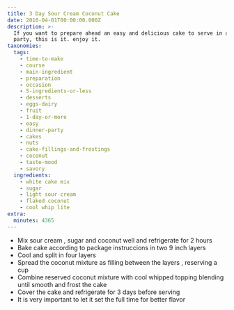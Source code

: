 ```yaml
---
title: 3 Day Sour Cream Coconut Cake
date: 2010-04-01T00:00:00.000Z
description: >-
  If you want to prepare ahead an easy and delicious cake to serve in a special
  party, this is it. enjoy it.
taxonomies:
  tags:
    - time-to-make
    - course
    - main-ingredient
    - preparation
    - occasion
    - 5-ingredients-or-less
    - desserts
    - eggs-dairy
    - fruit
    - 1-day-or-more
    - easy
    - dinner-party
    - cakes
    - nuts
    - cake-fillings-and-frostings
    - coconut
    - taste-mood
    - savory
  ingredients:
    - white cake mix
    - sugar
    - light sour cream
    - flaked coconut
    - cool whip lite
extra:
  minutes: 4365
---
```

 - Mix sour cream , sugar and coconut well and refrigerate for 2 hours
 - Bake cake according to package instruccions in two 9 inch layers
 - Cool and split in four layers
 - Spread the coconut mixture as filling between the layers , reserving a cup
 - Combine reserved coconut mixture with cool whipped topping blending until smooth and frost the cake
 - Cover the cake and refrigerate for 3 days before serving
 - It is very important to let it set the full time for better flavor
